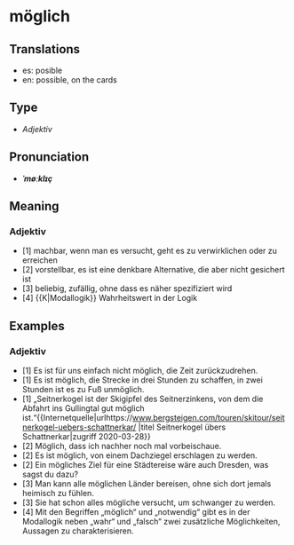 # möglich
## Translations
- es: posible
- en: possible, on the cards
## Type
- _Adjektiv_
## Pronunciation
- **_ˈmøːklɪç_**
## Meaning
### Adjektiv
- [1] machbar, wenn man es versucht, geht es zu verwirklichen oder zu erreichen
- [2] vorstellbar, es ist eine denkbare Alternative, die aber nicht gesichert ist
- [3] beliebig, zufällig, ohne dass es näher spezifiziert wird
- [4] {{K|Modallogik}} Wahrheitswert in der Logik
## Examples
### Adjektiv
- [1] Es ist für uns einfach nicht möglich, die Zeit zurückzudrehen.
- [1] Es ist möglich, die Strecke in drei Stunden zu schaffen, in zwei Stunden ist es zu Fuß unmöglich.
- [1] „Seitnerkogel ist der Skigipfel des Seitnerzinkens, von dem die Abfahrt ins Gullingtal gut möglich ist.“<ref>{{Internetquelle|urlhttps://www.bergsteigen.com/touren/skitour/seitnerkogel-uebers-schattnerkar/ |titel Seitnerkogel übers Schattnerkar|zugriff 2020-03-28}}</ref>
- [2] Möglich, dass ich nachher noch mal vorbeischaue.
- [2] Es ist möglich, von einem Dachziegel erschlagen zu werden.
- [2] Ein mögliches Ziel für eine Städtereise wäre auch Dresden, was sagst du dazu?
- [3] Man kann alle möglichen Länder bereisen, ohne sich dort jemals heimisch zu fühlen.
- [3] Sie hat schon alles mögliche versucht, um schwanger zu werden.
- [4] Mit den Begriffen „möglich“ und „notwendig“ gibt es in der Modallogik neben „wahr“ und „falsch“ zwei zusätzliche Möglichkeiten, Aussagen zu charakterisieren.
